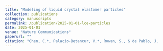 ```yaml
---
title: "Modeling of liquid crystal elastomer particles"
collection: publications
category: manuscripts
permalink: /publication/2025-01-01-lce-particles
date: 2025-01-01
venue: "Nature Communications"
paperurl: ""
citation: "Chen, C.*, Palacio-Betancur, V.*, Rowan, S., & de Pablo, J. J. (2025). *Modeling of liquid crystal elastomer particles.* Submitted to <i>Nature Communications</i>."
---
```

